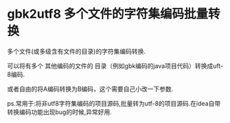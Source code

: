 # gbk2utf8  多个文件的字符集编码批量转换

多个文件(或多级含有文件的目录)的字符集编码转换.

可以将有多个 其他编码的文件的 目录（例如gbk编码的java项目代码）转换成uft-8编码.

或者自由的将A编码转换为B编码，这个需要自己小改一下参数.

ps.常用于:将非utf8字符集编码的项目源码,批量转为utf-8的项目源码.在idea自带转换编码功能出现bug的时候,异常好用.

